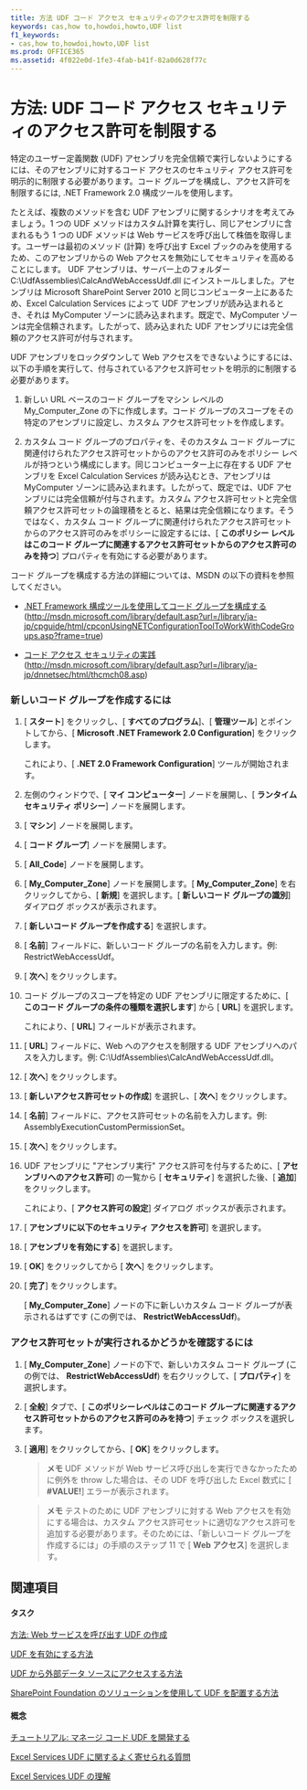 ```yaml
---
title: 方法 UDF コード アクセス セキュリティのアクセス許可を制限する
keywords: cas,how to,howdoi,howto,UDF list
f1_keywords:
- cas,how to,howdoi,howto,UDF list
ms.prod: OFFICE365
ms.assetid: 4f022e0d-1fe3-4fab-b41f-82a0d628f77c
---
```



# 方法: UDF コード アクセス セキュリティのアクセス許可を制限する

特定のユーザー定義関数 (UDF) アセンブリを完全信頼で実行しないようにするには、そのアセンブリに対するコード アクセスのセキュリティ アクセス許可を明示的に制限する必要があります。コード グループを構成し、アクセス許可を制限するには, .NET Framework 2.0 構成ツールを使用します。 
  
    
    

たとえば、複数のメソッドを含む UDF アセンブリに関するシナリオを考えてみましょう。1 つの UDF メソッドはカスタム計算を実行し、同じアセンブリに含まれるもう 1 つの UDF メソッドは Web サービスを呼び出して株価を取得します。ユーザーは最初のメソッド (計算) を呼び出す Excel ブックのみを使用するため、このアセンブリからの Web アクセスを無効にしてセキュリティを高めることにします。 
UDF アセンブリは、サーバー上のフォルダー C:\\UdfAssemblies\\CalcAndWebAccessUdf.dll にインストールしました。アセンブリは Microsoft SharePoint Server 2010 と同じコンピューター上にあるため、Excel Calculation Services によって UDF アセンブリが読み込まれるとき、それは MyComputer ゾーンに読み込まれます。既定で、MyComputer ゾーンは完全信頼されます。したがって、読み込まれた UDF アセンブリには完全信頼のアクセス許可が付与されます。 
  
    
    

UDF アセンブリをロックダウンして Web アクセスをできないようにするには、以下の手順を実行して、付与されているアクセス許可セットを明示的に制限する必要があります。
1. 新しい URL ベースのコード グループをマシン レベルの My_Computer_Zone の下に作成します。コード グループのスコープをその特定のアセンブリに設定し、カスタム アクセス許可セットを作成します。
    
  
2. カスタム コード グループのプロパティを、そのカスタム コード グループに関連付けられたアクセス許可セットからのアクセス許可のみをポリシー レベルが持つという構成にします。同じコンピューター上に存在する UDF アセンブリを Excel Calculation Services が読み込むとき、アセンブリは MyComputer ゾーンに読み込まれます。したがって、既定では、UDF アセンブリには完全信頼が付与されます。カスタム アクセス許可セットと完全信頼アクセス許可セットの論理積をとると、結果は完全信頼になります。そうではなく、カスタム コード グループに関連付けられたアクセス許可セットからのアクセス許可のみをポリシーに設定するには、[ **このポリシー レベルはこのコード グループに関連するアクセス許可セットからのアクセス許可のみを持つ**] プロパティを有効にする必要があります。
    
  
コード グループを構成する方法の詳細については、MSDN の以下の資料を参照してください。
-  [.NET Framework 構成ツールを使用してコード グループを構成する](http://msdn.microsoft.com/library/default.asp?url=/library/ja-jp/cpguide/html/cpconUsingNETConfigurationToolToWorkWithCodeGroups.asp?frame=true) (http://msdn.microsoft.com/library/default.asp?url=/library/ja-jp/cpguide/html/cpconUsingNETConfigurationToolToWorkWithCodeGroups.asp?frame=true)
    
  
-  [コード アクセス セキュリティの実践](http://msdn.microsoft.com/library/default.asp?url=/library/ja-jp/dnnetsec/html/thcmch08.asp) (http://msdn.microsoft.com/library/default.asp?url=/library/ja-jp/dnnetsec/html/thcmch08.asp)
    
  

### 新しいコード グループを作成するには


1. [ **スタート**] をクリックし、[ **すべてのプログラム**]、[ **管理ツール**] とポイントしてから、[ **Microsoft .NET Framework 2.0 Configuration**] をクリックします。 
    
    これにより、[ **.NET 2.0 Framework Configuration**] ツールが開始されます。
    
  
2. 左側のウィンドウで、[ **マイ コンピューター**] ノードを展開し、[ **ランタイム セキュリティ ポリシー**] ノードを展開します。
    
  
3. [ **マシン**] ノードを展開します。
    
  
4. [ **コード グループ**] ノードを展開します。
    
  
5. [ **All_Code**] ノードを展開します。
    
  
6. [ **My_Computer_Zone**] ノードを展開します。[ **My_Computer_Zone**] を右クリックしてから、[ **新規**] を選択します。[ **新しいコード グループの識別**] ダイアログ ボックスが表示されます。
    
  
7. [ **新しいコード グループを作成する**] を選択します。
    
  
8. [ **名前**] フィールドに、新しいコード グループの名前を入力します。例: RestrictWebAccessUdf。
    
  
9. [ **次へ**] をクリックします。
    
  
10. コード グループのスコープを特定の UDF アセンブリに限定するために、[ **このコード グループの条件の種類を選択します**] から [ **URL**] を選択します。 
    
    これにより、[ **URL**] フィールドが表示されます。
    
  
11. [ **URL**] フィールドに、Web へのアクセスを制限する UDF アセンブリへのパスを入力します。例: C:\\UdfAssemblies\\CalcAndWebAccessUdf.dll。
    
  
12. [ **次へ**] をクリックします。
    
  
13. [ **新しいアクセス許可セットの作成**] を選択し、[ **次へ**] をクリックします。
    
  
14. [ **名前**] フィールドに、アクセス許可セットの名前を入力します。例: AssemblyExecutionCustomPermissionSet。
    
  
15. [ **次へ**] をクリックします。
    
  
16. UDF アセンブリに "アセンブリ実行" アクセス許可を付与するために、[ **アセンブリへのアクセス許可**] の一覧から [ **セキュリティ**] を選択した後、[ **追加**] をクリックします。 
    
    これにより、[ **アクセス許可の設定**] ダイアログ ボックスが表示されます。
    
  
17. [ **アセンブリに以下のセキュリティ アクセスを許可**] を選択します。
    
  
18. [ **アセンブリを有効にする**] を選択します。
    
  
19. [ **OK**] をクリックしてから [ **次へ**] をクリックします。
    
  
20. [ **完了**] をクリックします。 
    
    [ **My_Computer_Zone**] ノードの下に新しいカスタム コード グループが表示されるはずです (この例では、 **RestrictWebAccessUdf**)。
    
  

### アクセス許可セットが実行されるかどうかを確認するには


1. [ **My_Computer_Zone**] ノードの下で、新しいカスタム コード グループ (この例では、 **RestrictWebAccessUdf**) を右クリックして、[ **プロパティ**] を選択します。 
    
  
2. [ **全般**] タブで、[ **このポリシーレベルはこのコード グループに関連するアクセス許可セットからのアクセス許可のみを持つ**] チェック ボックスを選択します。
    
  
3. [ **適用**] をクリックしてから、[ **OK**] をクリックします。
    
    > **メモ**
      > UDF メソッドが Web サービス呼び出しを実行できなかったために例外を throw した場合は、その UDF を呼び出した Excel 数式に [ **#VALUE!**] エラーが表示されます。 

    > **メモ**
      >  テストのために UDF アセンブリに対する Web アクセスを有効にする場合は、カスタム アクセス許可セットに適切なアクセス許可を追加する必要があります。そのためには、「新しいコード グループを作成するには」の手順のステップ 11 で [ **Web アクセス**] を選択します。 

## 関連項目


#### タスク


  
    
    
 [方法: Web サービスを呼び出す UDF の作成](how-to-create-a-udf-that-calls-a-web-service.md)
  
    
    
 [UDF を有効にする方法](how-to-enable-udfs.md)
  
    
    
 [UDF から外部データ ソースにアクセスする方法](how-to-access-an-external-data-source-from-a-udf.md)
  
    
    
 [SharePoint Foundation のソリューションを使用して UDF を配置する方法](how-to-deploy-udfs-using-sharepoint-foundation-solutions.md)
#### 概念


  
    
    
 [チュートリアル: マネージ コード UDF を開発する](walkthrough-developing-a-managed-code-udf.md)
  
    
    
 [Excel Services UDF に関するよく寄せられる質問](frequently-asked-questions-about-excel-services-udfs.md)
  
    
    
 [Excel Services UDF の理解](understanding-excel-services-udfs.md)
